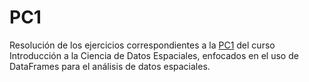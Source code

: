 # PC1
Resolución de los ejercicios correspondientes a la [PC1]( https://nat-sf.github.io/PC1/) del curso Introducción a la Ciencia de Datos Espaciales, enfocados en el uso de DataFrames para el análisis de datos espaciales.
